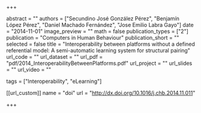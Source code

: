 +++

abstract = ""
authors = ["Secundino José González Pérez", "Benjamín López Pérez", "Daniel Machado Fernández", "Jose Emilio Labra Gayo"]
date = "2014-11-01"
image_preview = ""
math = false
publication_types = ["2"]
publication = "Computers in Human Behaviour"
publication_short = ""
selected = false
title = "Interoperability between platforms without a defined referential model: A semi-automatic learning system for structural pairing"
url_code = ""
url_dataset = ""
url_pdf = "pdf/2014_InteroperabilityBetweenPlatforms.pdf"
url_project = ""
url_slides = ""
url_video = ""

tags = ["Interoperability", "eLearning"]

[[url_custom]]
name = "doi"
url = "http://dx.doi.org/10.1016/j.chb.2014.11.011"


+++


